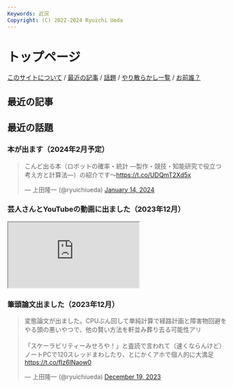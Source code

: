 ```yaml
---
Keywords: 近況
Copyright: (C) 2022-2024 Ryuichi Ueda
---
```


# トップページ

[<i class="fa-solid fa-user"></i> このサイトについて](#thissite) / [<i class="fa-solid fa-pen"></i> 最近の記事](#latest) / [<i class="fa-solid fa-circle-info"></i> 話題](#news) / [やり散らかし一覧](#activity) / [お前誰？](/?page=news)


<div class="row">
    <div class="col-md-6">
        <h2 id="latest"><i class="fa-solid fa-pen"></i> 最近の記事</h2>
        <!--TOP10-->
    </div>
    <div class="col-md-6">
      <h2 id="news"><i class="fa-solid fa-circle-info"></i> 最近の話題</h2>
      <h3 id="prob_book">本が出ます（2024年2月予定）</h3>
      <blockquote class="twitter-tweet"><p lang="ja" dir="ltr">こんど出る本（ロボットの確率・統計 ―製作・競技・知能研究で役立つ考え方と計算法―）の紹介です〜<a href="https://t.co/UDQmT2Xd5x">https://t.co/UDQmT2Xd5x</a></p>&mdash; 上田隆一 (@ryuichiueda) <a href="https://twitter.com/ryuichiueda/status/1746355483290841336?ref_src=twsrc%5Etfw">January 14, 2024</a></blockquote> <script async src="https://platform.twitter.com/widgets.js" charset="utf-8"></script>
      <h3 id="dokoiku">芸人さんとYouTubeの動画に出ました（2023年12月）</h3>
      <div class="ratio" style="--bs-aspect-ratio: 50%; width: 300px;">
        <iframe src="https://www.youtube.com/embed/xqd9UoAft2Q"></iframe>
      </div>
      <h3 id="journal">筆頭論文出ました（2023年12月）</h3>
      <blockquote class="twitter-tweet"><p lang="ja" dir="ltr">変態論文が出ました。CPUぶん回して単純計算で経路計画と障害物回避をやる頭の悪いやつで、他の賢い方法を軒並み葬り去る可能性アリ<br><br>「スケーラビリティーみせろや！」と査読で言われて（速くならんけど）ノートPCで120スレッドまわしたり、とにかくアホで個人的に大満足<a href="https://t.co/fIz6lNaow0">https://t.co/fIz6lNaow0</a></p>&mdash; 上田隆一 (@ryuichiueda) <a href="https://twitter.com/ryuichiueda/status/1737241838321553868?ref_src=twsrc%5Etfw">December 19, 2023</a></blockquote> <script async src="https://platform.twitter.com/widgets.js" charset="utf-8"></script>
    </div>
</div>
